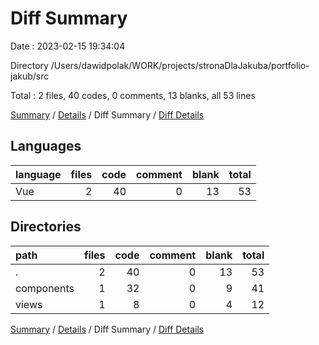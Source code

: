 # Diff Summary

Date : 2023-02-15 19:34:04

Directory /Users/dawidpolak/WORK/projects/stronaDlaJakuba/portfolio-jakub/src

Total : 2 files,  40 codes, 0 comments, 13 blanks, all 53 lines

[Summary](results.md) / [Details](details.md) / Diff Summary / [Diff Details](diff-details.md)

## Languages
| language | files | code | comment | blank | total |
| :--- | ---: | ---: | ---: | ---: | ---: |
| Vue | 2 | 40 | 0 | 13 | 53 |

## Directories
| path | files | code | comment | blank | total |
| :--- | ---: | ---: | ---: | ---: | ---: |
| . | 2 | 40 | 0 | 13 | 53 |
| components | 1 | 32 | 0 | 9 | 41 |
| views | 1 | 8 | 0 | 4 | 12 |

[Summary](results.md) / [Details](details.md) / Diff Summary / [Diff Details](diff-details.md)